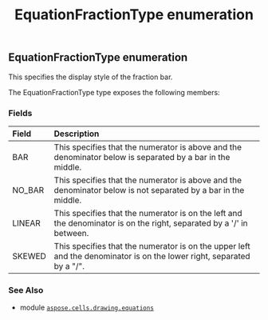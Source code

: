 ﻿---
title: EquationFractionType enumeration
second_title: Aspose.Cells for Python via .NET API References
description: 
type: docs
weight: 240
url: /aspose.cells.drawing.equations/equationfractiontype/
is_root: false
---

## EquationFractionType enumeration

This specifies the display style of the fraction bar.



The EquationFractionType type exposes the following members:

### Fields
| Field | Description |
| :- | :- |
| BAR | This specifies that the numerator is above and the denominator below is separated by a bar in the middle. |
| NO_BAR | This specifies that the numerator is above and the denominator below is not separated by a bar in the middle. |
| LINEAR | This specifies that the numerator is on the left and the denominator is on the right, separated by a '/' in between. |
| SKEWED | This specifies that the numerator is on the upper left and the denominator is on the lower right, separated by a "/". |



### See Also
* module [`aspose.cells.drawing.equations`](..)
